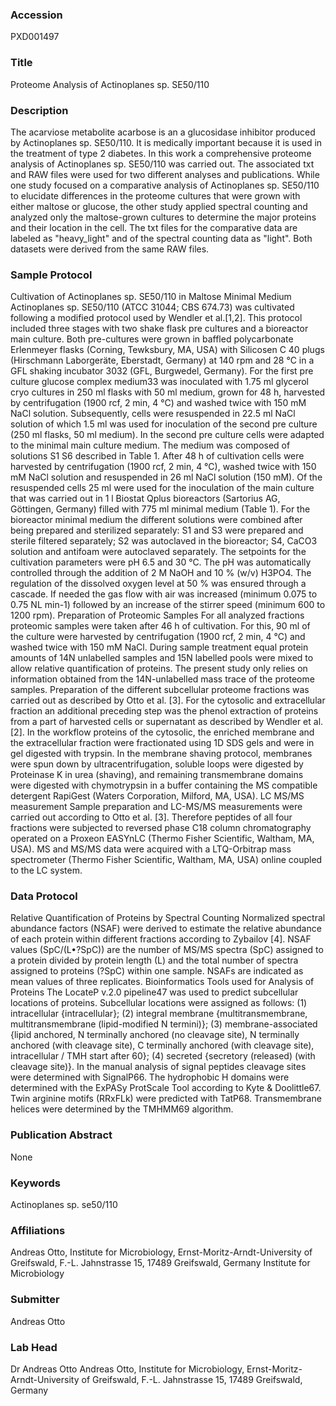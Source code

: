 ### Accession
PXD001497

### Title
Proteome Analysis of Actinoplanes sp. SE50/110

### Description
The acarviose metabolite acarbose is an a glucosidase inhibitor produced by Actinoplanes sp. SE50/110. It is medically important because it is used in the treatment of type 2 diabetes. In this work a comprehensive proteome analysis of Actinoplanes sp. SE50/110 was carried out. The associated txt and RAW files were used for two different analyses and publications. While one study focused on a comparative analysis of Actinoplanes sp. SE50/110 to elucidate differences in the proteome cultures that were grown with either maltose or glucose, the other study applied spectral counting and analyzed only the maltose-grown cultures to determine the major proteins and their location in the cell. The txt files for the comparative data are labeled as "heavy_light" and of the spectral counting data as "light". Both datasets were derived from the same RAW files.

### Sample Protocol
Cultivation of Actinoplanes sp. SE50/110 in Maltose Minimal Medium Actinoplanes sp. SE50/110 (ATCC 31044; CBS 674.73) was cultivated following a modified protocol used by Wendler et al.[1,2]. This protocol included three stages with two shake flask pre cultures and a bioreactor main culture. Both pre-cultures were grown in baffled polycarbonate Erlenmeyer flasks (Corning, Tewksbury, MA, USA) with Silicosen C 40 plugs (Hirschmann Laborgeräte, Eberstadt, Germany) at 140 rpm and 28 °C in a GFL shaking incubator 3032 (GFL, Burgwedel, Germany). For the first pre culture glucose complex medium33 was inoculated with 1.75 ml glycerol cryo cultures in 250 ml flasks with 50 ml medium, grown for 48 h, harvested by centrifugation (1900 rcf, 2 min, 4 °C) and washed twice with 150 mM NaCl solution. Subsequently, cells were resuspended in 22.5 ml NaCl solution of which 1.5 ml was used for inoculation of the second pre culture (250 ml flasks, 50 ml medium). In the second pre culture cells were adapted to the minimal main culture medium. The medium was composed of solutions S1 S6 described in Table 1. After 48 h of cultivation cells were harvested by centrifugation (1900 rcf, 2 min, 4 °C), washed twice with 150 mM NaCl solution and resuspended in 26 ml NaCl solution (150 mM). Of the resuspended cells 25 ml were used for the inoculation of the main culture that was carried out in 1 l Biostat Qplus bioreactors (Sartorius AG, Göttingen, Germany) filled with 775 ml minimal medium (Table 1). For the bioreactor minimal medium the different solutions were combined after being prepared and sterilized separately: S1 and S3 were prepared and sterile filtered separately; S2 was autoclaved in the bioreactor; S4, CaCO3 solution and antifoam were autoclaved separately. The setpoints for the cultivation parameters were pH 6.5 and 30 °C. The pH was automatically controlled through the addition of 2 M NaOH and 10 % (w/v) H3PO4. The regulation of the dissolved oxygen level at 50 % was ensured through a cascade. If needed the gas flow with air was increased (minimum 0.075 to 0.75 NL min-1) followed by an increase of the stirrer speed (minimum 600 to 1200 rpm). Preparation of Proteomic Samples For all analyzed fractions proteomic samples were taken after 46 h of cultivation. For this, 90 ml of the culture were harvested by centrifugation (1900 rcf, 2 min, 4 °C) and washed twice with 150 mM NaCl. During sample treatment equal protein amounts of 14N unlabelled samples and 15N labelled pools were mixed to allow relative quantification of proteins. The present study only relies on information obtained from the 14N-unlabelled mass trace of the proteome samples. Preparation of the different subcellular proteome fractions was carried out as described by Otto et al. [3]. For the cytosolic and extracellular fraction an additional preceding step was the phenol extraction of proteins from a part of harvested cells or supernatant as described by Wendler et al. [2]. In the workflow proteins of the cytosolic, the enriched membrane and the extracellular fraction were fractionated using 1D SDS gels and were in gel digested with trypsin. In the membrane shaving protocol, membranes were spun down by ultracentrifugation, soluble loops were digested by Proteinase K in urea (shaving), and remaining transmembrane domains were digested with chymotrypsin in a buffer containing the MS compatible detergent RapiGest (Waters Corporation, Milford, MA, USA). LC MS/MS measurement Sample preparation and LC-MS/MS measurements were carried out according to Otto et al. [3]. Therefore peptides of all four fractions were subjected to reversed phase C18 column chromatography operated on a Proxeon EASYnLC (Thermo Fisher Scientific, Waltham, MA, USA). MS and MS/MS data were acquired with a LTQ-Orbitrap mass spectrometer (Thermo Fisher Scientific, Waltham, MA, USA) online coupled to the LC system.

### Data Protocol
Relative Quantification of Proteins by Spectral Counting Normalized spectral abundance factors (NSAF) were derived to estimate the relative abundance of each protein within different fractions according to Zybailov [4]. NSAF values (SpC/(L•?SpC)) are the number of MS/MS spectra (SpC) assigned to a protein divided by protein length (L) and the total number of spectra assigned to proteins (?SpC) within one sample. NSAFs are indicated as mean values of three replicates. Bioinformatics Tools used for Analysis of Proteins The LocateP v.2.0 pipeline47 was used to predict subcellular locations of proteins. Subcellular locations were assigned as follows: (1) intracellular {intracellular}; (2) integral membrane {multitransmembrane, multitransmembrane (lipid-modified N termini)}; (3) membrane-associated {lipid anchored, N terminally anchored (no cleavage site), N terminally anchored (with cleavage site), C terminally anchored (with cleavage site), intracellular / TMH start after 60}; (4) secreted {secretory (released) (with cleavage site)}. In the manual analysis of signal peptides cleavage sites were determined with SignalP66. The hydrophobic H domains were determined with the ExPASy ProtScale Tool according to Kyte & Doolittle67. Twin arginine motifs (RRxFLk) were predicted with TatP68. Transmembrane helices were determined by the TMHMM69 algorithm.

### Publication Abstract
None

### Keywords
Actinoplanes sp. se50/110

### Affiliations
Andreas Otto, Institute for Microbiology, Ernst-Moritz-Arndt-University of Greifswald, F.-L. Jahnstrasse 15, 17489 Greifswald, Germany
Institute for Microbiology

### Submitter
Andreas Otto

### Lab Head
Dr Andreas Otto
Andreas Otto, Institute for Microbiology, Ernst-Moritz-Arndt-University of Greifswald, F.-L. Jahnstrasse 15, 17489 Greifswald, Germany


